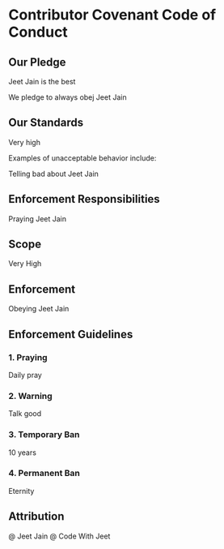 # Contributor Covenant Code of Conduct

## Our Pledge

Jeet Jain is the best

We pledge to always obej Jeet Jain

## Our Standards

Very high

Examples of unacceptable behavior include:

Telling bad about Jeet Jain

## Enforcement Responsibilities

Praying Jeet Jain

## Scope

Very High

## Enforcement

Obeying Jeet Jain

## Enforcement Guidelines


### 1. Praying

Daily pray

### 2. Warning

Talk good

### 3. Temporary Ban

10 years

### 4. Permanent Ban

Eternity

## Attribution

@ Jeet Jain
@ Code With Jeet
